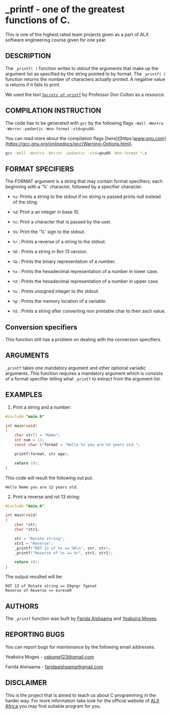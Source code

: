# _printf  - one of the greatest functions of C.
This is one of the highest rated team projects given as a part of ALX software engineering course given for one year. 

## DESCRIPTION

The `_printf( )` function writes to stdout the arguments that make up the argument list as specified by the string pointed to by format. The `_printf( )` function returns the number of characters actually printed. A negative value is returns if it fails to print. 

We used the text [`Secrets of printf`](https://intranet.alxswe.com/rltoken/7Vw7aUWgwC7JYUrqI4bh4Q) by Professor Don Colton as a resource.
## COMPILATION INSTRUCTION

The code has to be generated with `gcc` by the following flags `-Wall`  `-Wextra`  `-Werror` `-pedantic` `-Wno-format` `-std=gnu89`.

You can read more about the compilation flags [here]([https:\\www.gnu.com](https://gcc.gnu.org/onlinedocs/gcc/Warning-Options.html). 

```bash
gcc -Wall -Wextra -Werror -pedantic -std=gnu89 -Wno-format *.c
```

## FORMAT SPECIFIERS

The FORMAT argument is a string that may contain format specifiers, each beginning with a '%' character, followed by a specifier character.

- `%s`: Prints a string to the stdout if no string is passed prints null instead of the sting.

- `%d`: Print a an integer in base 10.

- `%c`: Print a character that is passed by the user.

- `%%`: Print the '%' sign to the stdout.

- `%r` : Prints a reverse of a string to the stdout.

- `%R` : Prints a string in Rot 13 version.

- `%b` : Prints the binary representation of a number.

- `%x` : Prints the hexadecimal representation of a number in lower case.

- `%X` : Prints the hexadecimal representation of a number in upper case.

- `%u` : Prints unsigned integer to the stdout.

- `%p` : Prints the memory location of a variable.

- `%S` : Prints a string after converting non printable char to their ascii value.

## Conversion specifiers 

This function still has a problem on dealing with the conversion specifiers.

## ARGUMENTS

`_printf` takes one mandatory argument and other optional variadic arguments. This function requires a mandatory argument which is consists of a format specifier telling what `_printf` to extract from the argument list.

## EXAMPLES

1. Print a string and a number:
```c
#include "main.h"

int main(void)
{
    char str[] = "Name";
    int num = 12;
    const char \*format = "Hello %s you are %d years old.";

    printf(format, str age);

    return (0);
}
```

This code will result the following out put.
```
Hello Name you are 12 years old.
```
2. Print a reverse and rot 13 string:

```c
#include "main.h"

int main(void)
{
    char *str;
    char *str1;

    str = "Rotate string";
    str1 = "Reverse";
    _printf("ROT 13 of %s == %R\n", str, str);
    _printf("Reverse of %s == %r", str1, str1);

    return (0);
}
```
The output resulted will be:
```
ROT 13 of Rotate string == Ebgngr fgevat
Reverse of Reverse == esreveR
```

## AUTHORS

The `_printf` function was built by [Farida Alshaama](https:\\www.github.com\faridaalshaama) and [Yeabsira Moges](https:\\www.github.com\coleYab).

## REPORTING BUGS

You can report bugs for maintenance by the following email addresses.

Yeabsira Moges - [yabume123@gmail.com](yabume123@gmail.com)

Farida Alshaama - [faridaalshaama@gmail.com](faridaalshaama@gmail.com)

## DISCLAIMER

This is the project that is aimed to teach us about C programming in the harder way. For more information take look for the official website of [ALX Africa](https://www.alxafrica.com) you may find suitable program for you. 
